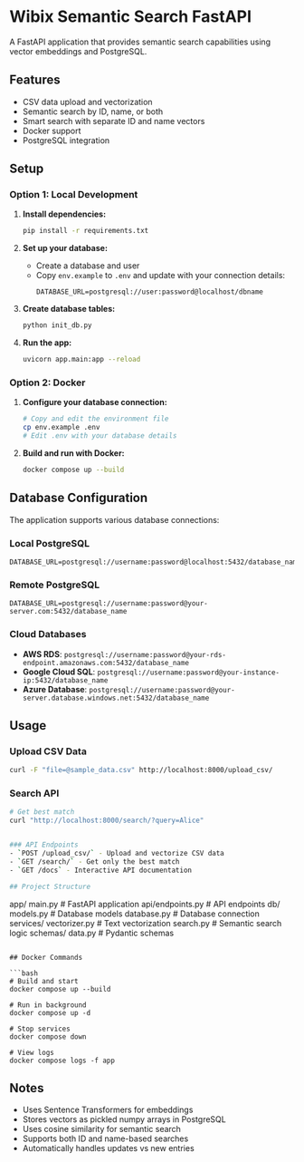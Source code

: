 # Wibix Semantic Search FastAPI

A FastAPI application that provides semantic search capabilities using vector embeddings and PostgreSQL.

## Features

- CSV data upload and vectorization
- Semantic search by ID, name, or both
- Smart search with separate ID and name vectors
- Docker support
- PostgreSQL integration

## Setup

### Option 1: Local Development

1. **Install dependencies:**
   ```bash
   pip install -r requirements.txt
   ```

2. **Set up your database:**
   - Create a database and user
   - Copy `env.example` to `.env` and update with your connection details:
     ```
     DATABASE_URL=postgresql://user:password@localhost/dbname
     ```

3. **Create database tables:**
   ```bash
   python init_db.py
   ```

4. **Run the app:**
   ```bash
   uvicorn app.main:app --reload
   ```

### Option 2: Docker

1. **Configure your database connection:**
   ```bash
   # Copy and edit the environment file
   cp env.example .env
   # Edit .env with your database details
   ```

2. **Build and run with Docker:**
   ```bash
   docker compose up --build
   ```

## Database Configuration

The application supports various database connections:

### Local PostgreSQL
```
DATABASE_URL=postgresql://username:password@localhost:5432/database_name
```

### Remote PostgreSQL
```
DATABASE_URL=postgresql://username:password@your-server.com:5432/database_name
```

### Cloud Databases
- **AWS RDS**: `postgresql://username:password@your-rds-endpoint.amazonaws.com:5432/database_name`
- **Google Cloud SQL**: `postgresql://username:password@your-instance-ip:5432/database_name`
- **Azure Database**: `postgresql://username:password@your-server.database.windows.net:5432/database_name`

## Usage

### Upload CSV Data
```bash
curl -F "file=@sample_data.csv" http://localhost:8000/upload_csv/
```

### Search API
```bash
# Get best match
curl "http://localhost:8000/search/?query=Alice"


### API Endpoints
- `POST /upload_csv/` - Upload and vectorize CSV data
- `GET /search/` - Get only the best match
- `GET /docs` - Interactive API documentation

## Project Structure

```
app/
  main.py              # FastAPI application
  api/endpoints.py     # API endpoints
  db/
    models.py          # Database models
    database.py        # Database connection
  services/
    vectorizer.py      # Text vectorization
    search.py          # Semantic search logic
  schemas/
    data.py            # Pydantic schemas
```

## Docker Commands

```bash
# Build and start
docker compose up --build

# Run in background
docker compose up -d

# Stop services
docker compose down

# View logs
docker compose logs -f app
```

## Notes

- Uses Sentence Transformers for embeddings
- Stores vectors as pickled numpy arrays in PostgreSQL
- Uses cosine similarity for semantic search
- Supports both ID and name-based searches
- Automatically handles updates vs new entries 
